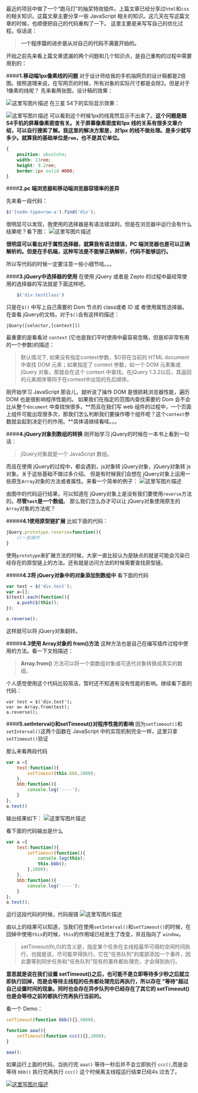 最近的项目中做了一个“跑马灯”的抽奖特效插件。上篇文章已经分享过`html`和`css` 的相关知识。这篇文章主要分享一些 JavaScript 相关的知识。这几天在写这篇文章的时候，也顺便把自己的代码重构了一下。
这里主要是来写写自己的优化过程。俗话说：
>**一个程序猿的进步是从对自己的代码不满意开始的。**

开始之前先来看上篇文章遗漏的两个问题和几个知识点，是自己重构的过程中需要用到的：

####**1.移动端1px像素线的问题**
对于设计师给我的手机端网页的设计稿都是2倍图。按照道理来说，在写网页的时候，所有对象的实际尺寸都是会除2。但是对于1像素的线呢？
先来看两张图，设计稿的效果：

![这里写图片描述](http://img.blog.csdn.net/20160215170256386)
在三星 S4下的实际显示效果：

![这里写图片描述](http://img.blog.csdn.net/20160215170101889)
可以看到这个时候1px的线竟然显示不出来了。**这个问题是跟 S4手机的屏幕像素密度有关。关于屏幕像素密度和1px 线的关系有很多文章介绍，可以自行搜索了解。我这里的解决方案是，对1px 的线不做处理。是多少就写多少。就算我的基础单位是`rem`，也不是其它单位。**

```css
{
	position: absolute;
    width: 13rem;
    height: 9.2rem;
	border:1px solid #000;
}
```

####**2.pc 端浏览器和移动端浏览器容错率的差异**

先来看一段代码：
```javascript
$('[node-type=row-a').find('div');
```
很明显可以发现，我使用的选择器是有语法错误的。但是在浏览器中运行会有什么结果呢？看下图：
![这里写图片描述](http://img.blog.csdn.net/20160202170800726)

**很明显可以看出对于属性选择器，就算我有语法错误，PC 端浏览器也是可以正确解析的。但是在手机端，这种写法是不能够正确解析，代码不能够运行。**

所以写代码的时候一定要注意一些小细节哈。。。

####**3.jQuery中选择器的使用**
在使用 jQuery 或者是 Zepto 的过程中最经常使用的选择器的写法就是下面这样吧，
```javascript
	$('div.testClass')
```
只是在`$()` 中写上自己需要的 Dom 节点的 class或者 ID 或 者使用属性选择器。
在查看 jQuery的文档，对于`$()`会有这样的描述：
```
jQuery([selector,[context]])
```
最重要的是看看对 `context` (它也是我们平时使用中最容易忽略，但是却非常有用的一个参数)的描述：
>默认情况下, 如果没有指定context参数，$()将在当前的 HTML document中查找 DOM 元素；如果指定了 context 参数，如一个 DOM 元素集或 jQuery 对象，那就会在这个 context 中查找。在jQuery 1.3.2以后，其返回的元素顺序等同于在context中出现的先后顺序。

刚开始学习 JavaScript 那会儿，就听说了操作 DOM 是很损耗浏览器性能，遍历 DOM 也是很影响程序性能的。
如果我们在指定的范围内查找需要的 Dom 会不会比从整个`document` 中查找快很多。**而且在我们写 web 组件的过程中，一个页面上组件可能出现很多次，那我们怎么判断我们要操作哪个组件呢？这个`context`参数就会起到决定行的作用。**具体请继续看哇。。。

####**4.jQuery对象到数组的转换**
刚开始学习 jQuery的时候在一本书上看到一句话：
>jQuery对象就是一个 JavaScript 数组。

而且在使用 jQuery的过程中，都会遇到，js对象转 jQuery对象，jQuery对象转 js对象。关于这些基础不做过多介绍。
但是有时候我们会想在 jQuery对象上运用一些原生`Array`对象的方法或者属性。来看一个简单的例子：
![这里写图片描述](http://img.blog.csdn.net/20160202175250457)

由图中的代码运行结果，可以知道在 jQuery对象上是没有我们要使用`reverse`方法的。**尽管`test`是一个数组**。
那么我们怎么办才可以让 jQuery对象使用原生的 `Array`对象的方法呢？

#####**4.1使用原型链扩展**
比如下面的代码：
```javascript
jQuery.prototype.reverse=function(){
	//一些操作
}
```

使用`prototype`来扩展方法的时候，大家一直比较认为是缺点的就是可能会污染已经存在的原型链上的方法。还有就是访问方法的时候需要查找原型链。

#####**4.2将 jQuery对象中的对象添加到数组中**
看下面的代码
```javascript
var test = $('div.test');
var a=[];
$(test).each(function(){
	a.push($(this));
});

a.reverse();
```
这样就可以将 jQuery对象翻转。

#####**4.3使用 Array对象的 from()方法**
这种方法也是自己在编写插件过程中使用的方法。看一下文档描述：
>**Array.from()** 方法可以将一个类数组对象或可迭代对象转换成真实的数组。

个人感觉使用这个代码比较简洁。暂时还不知道有没有性能的影响。继续看下面的代码：
```
var test = $('div.test');
var a= Array.from(test);
a.reverse();
```

####**5.setInterval()和setTimeout()对程序性能的影响**
因为`setTimeout()`和`setInterval()`这两个函数在 JavaScript 中的实现机制完全一样，这里只拿 `setTimeout()`验证

那么来看两段代码
```javascript
var a ={
	test:function(){
		setTimeout(this.bbb,1000);
	},
	bbb:function(){
		console.log('----');
	}
};
a.test()
```
输出结果如下：
![这里写图片描述](http://img.blog.csdn.net/20160202195550552)

看下面的代码输出是什么
```javascript
var a ={
	test:function(){
		setTimeout(function(){
			console.log(this);
			this.bbb();
		},1000);
	},
	bbb:function(){
		console.log('----');
	}
};
a.test();
```
运行这段代码的时候，代码报错
![这里写图片描述](http://img.blog.csdn.net/20160202195725772)

由以上的结果可以知道，当我们在使用`setInterval()`和`setTimeout()`的时候，在回掉中使用`this`的时候，`this`的作用域已经发生了改变，并且指向了 `window`。

>setTimeout(fn,0)的含义是，指定某个任务在主线程最早可得的空闲时间执行，也就是说，尽可能早得执行。它在"任务队列"的尾部添加一个事件，因此要等到同步任务和"任务队列"现有的事件都处理完，才会得到执行。

**意思就是说在我们设置 setTimeout()之后，也可能不是立即等待多少秒之后就立即执行回掉，而是会等待主线程的任务都处理完后再执行，所以存在 "等待"超过自己设置时间的现象。同时也会存在异步队列中已经存在了其它的 setTimeout() 也是会等待之前的都执行完再执行当前的。**

看一个 Demo：

```javascript
setTimeout(function bbb(){},4000);

function aaa(){
	setTimeout(function ccc(){},1000);
}

aaa();
```

如果运行上面的代码，当执行完 `aaa()` 等待一秒后并不会立即执行 `ccc()`,而是会等待 `bbb()` 执行完再执行 `ccc()`  这个时候离主线程运行结束已经4s 过去了。


[![这里写图片描述](http://img.blog.csdn.net/20160215161117055)](https://github.com/zhiqiang21/WebComponent/tree/master/light-rotate)